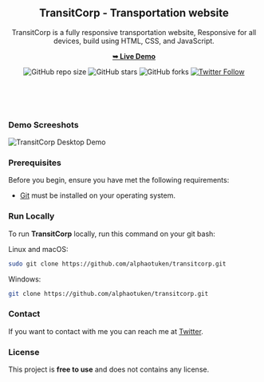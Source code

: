 <div align="center">
  
  <h2 align="center">TransitCorp - Transportation website</h2>

TransitCorp is a fully responsive transportation website,
Responsive for all devices, build using HTML, CSS, and JavaScript.

  <a href="https://alphaotuken.github.io/transitcorp/#"><strong>➥ Live Demo</strong></a>
  
  ![GitHub repo size](https://img.shields.io/github/repo-size/alphaotuken/transitcorp)
  ![GitHub stars](https://img.shields.io/github/stars/alphaotuken/transitcorp?style=social)
  ![GitHub forks](https://img.shields.io/github/forks/alphaotuken/transitcorp?style=social)
  [![Twitter Follow](https://img.shields.io/twitter/follow/taloisik?style=social)](https://twitter.com/intent/follow?screen_name=taloisik)

  <br />
  <br />

</div>

<br />

### Demo Screeshots

![TransitCorp Desktop Demo](./readme-images/desktop.png "Desktop Demo")

### Prerequisites

Before you begin, ensure you have met the following requirements:

* [Git](https://git-scm.com/downloads "Download Git") must be installed on your operating system.

### Run Locally

To run **TransitCorp** locally, run this command on your git bash:

Linux and macOS:

```bash
sudo git clone https://github.com/alphaotuken/transitcorp.git
```

Windows:

```bash
git clone https://github.com/alphaotuken/transitcorp.git
```

### Contact

If you want to contact with me you can reach me at [Twitter](https://www.twitter.com/taloisik).

### License

This project is **free to use** and does not contains any license.

